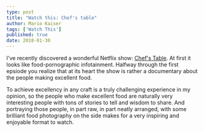 ```yaml
---
type: post
title: "Watch this: Chef's table"
author: Mario Kaiser
tags: ['Watch This']
published: true
date: 2018-01-30
---
```


I've recently discovered a wonderful Netflix show: [Chef's Table](https://www.netflix.com/title/80007945). At first it looks like food-pornographic infotainment. Halfway through the first epsiode you realize that at its heart the show is rather a documentary about the people making excellent food.

To achieve excellency in any craft is a truly challenging experience in my opinion, so the people who make excellent food are naturally very interesting people with tons of stories to tell and wisdom to share. And portraying those people, in part raw, in part neatly arranged, with some brilliant food photography on the side makes for a very inspiring and enjoyable format to watch.
